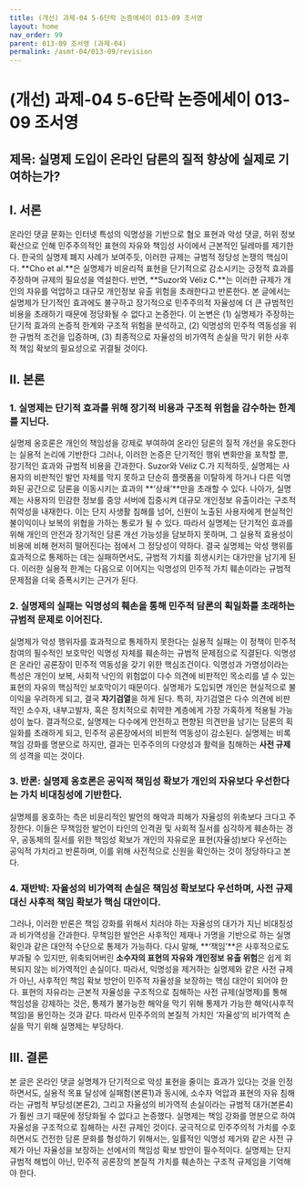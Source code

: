 ```yaml
---
title: (개선) 과제-04 5-6단락 논증에세이 013-09 조서영
layout: home
nav_order: 99
parent: 013-09 조서영 (과제-04)
permalink: /asmt-04/013-09/revision
---
```


# (개선) 과제-04 5-6단락 논증에세이 013-09 조서영 

## 제목: 실명제 도입이 온라인 담론의 질적 향상에 실제로 기여하는가?

## I. 서론

온라인 댓글 문화는 인터넷 특성의 익명성을 기반으로 혐오 표현과 악성 댓글, 허위 정보 확산으로 인해 민주주의적인 표현의 자유와 책임성 사이에서 근본적인 딜레마를 제기한다. 한국의 실명제 폐지 사례가 보여주듯, 이러한 규제는 규범적 정당성 논쟁의 핵심이다. **Cho et al.**은 실명제가 비윤리적 표현을 단기적으로 감소시키는 긍정적 효과를 주장하며 규제의 필요성을 역설한다. 반면, **Suzor와 Véliz C.**는 이러한 규제가 개인의 자유를 억압하고 대규모 개인정보 유출 위험을 초래한다고 반론한다. 본 글에서는 실명제가 단기적인 효과에도 불구하고 장기적으로 민주주의적 자율성에 더 큰 규범적인 비용을 초래하기 때문에 정당화될 수 없다고 논증한다. 이 논변은 (1) 실명제가 주장하는 단기적 효과의 논증적 한계와 구조적 위험을 분석하고, (2) 익명성의 민주적 역동성을 위한 규범적 조건을 입증하며, (3) 최종적으로 자율성의 비가역적 손실을 막기 위한 사후적 책임 확보의 필요성으로 귀결될 것이다.

## II. 본론

### 1. 실명제는 단기적 효과를 위해 장기적 비용과 구조적 위험을 감수하는 한계를 지닌다.

실명제 옹호론은 개인의 책임성을 강제로 부여하여 온라인 담론의 질적 개선을 유도한다는 실용적 논리에 기반한다 그러나, 이러한 논증은 단기적인 행위 변화만을 포착할 뿐, 장기적인 효과와 규범적 비용을 간과한다. Suzor와 Véliz C.가 지적하듯, 실명제는 사용자의 비판적인 발언 자체를 막지 못하고 단순히 플랫폼을 이탈하게 하거나 다른 익명화된 공간으로 담론을 이동시키는 효과의 **‘상쇄’**만을 초래할 수 있다. 나아가, 실명제는 사용자의 민감한 정보를 중앙 서버에 집중시켜 대규모 개인정보 유출이라는 구조적 취약성을 내재한다. 이는 단지 사생활 침해를 넘어, 신원이 노출된 사용자에게 현실적인 불이익이나 보복의 위협을 가하는 통로가 될 수 있다. 따라서 실명제는 단기적인 효과를 위해 개인의 안전과 장기적인 담론 개선 가능성을 담보하지 못하며, 그 실용적 효용성이 비용에 비해 현저히 떨어진다는 점에서 그 정당성이 약하다. 결국 실명제는 악성 행위를 효과적으로 통제하는 데는 실패하면서도, 규범적 가치를 희생시키는 대가만을 남기게 된다. 이러한 실용적 한계는 다음으로 이어지는 익명성의 민주적 가치 훼손이라는 규범적 문제점을 더욱 증폭시키는 근거가 된다.

### 2. 실명제의 실패는 익명성의 훼손을 통해 민주적 담론의 획일화를 초래하는 규범적 문제로 이어진다.

실명제가 악성 행위자를 효과적으로 통제하지 못한다는 실용적 실패는 이 정책이 민주적 참여의 필수적인 보호막인 익명성 자체를 훼손하는 규범적 문제점으로 직결된다. 익명성은 온라인 공론장이 민주적 역동성을 갖기 위한 핵심조건이다. 익명성과 가명성이라는 특성은 개인이 보복, 사회적 낙인의 위험없이 다수 의견에 비판적인 목소리를 낼 수 있는 표현의 자유의 핵심적인 보호막이기 때문이다. 실명제가 도입되면 개인은 현실적으로 불이익을 우려하게 되고, 결국 **자기검열**을 하게 된다. 특히, 자기검열은 다수 의견에 비판적인 소수자, 내부고발자, 혹은 정치적으로 취약한 계층에게 가장 가혹하게 적용될 가능성이 높다. 결과적으로, 실명제는 다수에게 안전하고 편향된 의견만을 남기는 담론의 획일화를 초래하게 되고, 민주적 공론장에서의 비판적 역동성이 감소된다. 실명제는 비록 책임 강화를 명분으로 하지만, 결과는 민주주의의 다양성과 활력을 침해하는 **사전 규제**의 성격을 띠는 것이다.

### 3. 반론: 실명제 옹호론은 공익적 책임성 확보가 개인의 자유보다 우선한다는 가치 비대칭성에 기반한다.

실명제를 옹호하는 측은 비윤리적인 발언의 해악과 피해가 자율성의 위축보다 크다고 주장한다. 이들은 무책임한 발언이 타인의 인격권 및 사회적 질서를 심각하게 훼손하는 경우, 공동체의 질서를 위한 책임성 확보가 개인의 자유로운 표현(자율성)보다 우선하는 공익적 가치라고 반론하며, 이를 위해 사전적으로 신원을 확인하는 것이 정당하다고 본다.

### 4. 재반박: 자율성의 비가역적 손실은 책임성 확보보다 우선하며, 사전 규제 대신 사후적 책임 확보가 핵심 대안이다.

그러나, 이러한 반론은 책임 강화를 위해서 치러야 하는 자율성의 대가가 지닌 비대칭성과 비가역성을 간과한다. 무책임한 발언은 사후적인 제재나 가명을 기반으로 하는 실명 확인과 같은 대안적 수단으로 통제가 가능하다. 다시 말해, **‘책임’**은 사후적으로도 부과될 수 있지만, 위축되어버린 **소수자의 표현의 자유와 개인정보 유출 위험**은 쉽게 회복되지 않는 비가역적인 손실이다. 따라서, 익명성을 제거하는 실명제와 같은 사전 규제가 아닌, 사후적인 책임 확보 방안이 민주적 자율성을 보장하는 핵심 대안이 되어야 한다. 표현의 자유라는 근본적 자율성을 구조적으로 침해하는 사전 규제(실명제)를 통해 책임성을 강제하는 것은, 통제가 불가능한 해악을 막기 위해 통제가 가능한 해악(사후적 책임)을 용인하는 것과 같다. 따라서 민주주의의 본질적 가치인 ‘자율성’의 비가역적 손실을 막기 위해 실명제는 부당하다.

## III. 결론

본 글은 온라인 댓글 실명제가 단기적으로 악성 표현을 줄이는 효과가 있다는 것을 인정하면서도, 실용적 목표 달성에 실패함(본론1)과 동시에, 소수자 억압과 표현의 자유 침해라는 규범적 부당성(본론2), 그리고 자율성의 비가역적 손실이라는 규범적 대가(본론4)가 훨씬 크기 때문에 정당화될 수 없다고 논증했다. 실명제는 책임 강화를 명분으로 하여 자율성을 구조적으로 침해하는 사전 규제인 것이다. 궁극적으로 민주주의적 가치를 수호하면서도 건전한 담론 문화를 형성하기 위해서는, 일률적인 익명성 제거와 같은 사전 규제가 아닌 자율성을 보장하는 선에서의 책임성 확보 방안이 필수적이다. 실명제는 단지 규범적 해법이 아닌, 민주적 공론장의 본질적 가치를 훼손하는 구조적 규제임을 기억해야 한다.